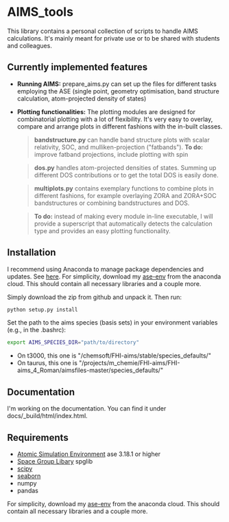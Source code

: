 # AIMS_tools
This library contains a personal collection of scripts to handle AIMS calculations. It's mainly meant for private use or to be shared with students and colleagues.

## Currently implemented features
- **Running AIMS:** prepare_aims.py can set up the files for different tasks employing the ASE (single point, geometry optimisation, band structure calculation, atom-projected density of states)
- **Plotting functionalities:**
The plotting modules are designed for combinatorial plotting with a lot of flexibility. It's very easy to overlay, compare and arrange plots in different fashions with the in-built classes.
    > **bandstructure.py** can handle band structure plots with scalar relativity, SOC, and mulliken-projection ("fatbands"). **To do:** improve fatband projections, include plotting with spin

    > **dos.py** handles atom-projected densities of states. Summing up different DOS contributions or to get the total DOS is easily done.

    > **multiplots.py** contains exemplary functions to combine plots in different fashions, for example overlaying ZORA and ZORA+SOC bandstructures or combining bandstructures and DOS.

    > **To do:** instead of making every module in-line executable, I will provide a superscript that automatically detects the calculation type and provides an easy plotting functionality.

## Installation
I recommend using Anaconda to manage package dependencies and updates. See [here](https://docs.conda.io/projects/conda/en/latest/user-guide/getting-started.html).
For simplicity, download my [ase-env](https://anaconda.org/romankempt/ase-env/files) from the anaconda cloud. This should contain all necessary libraries and a couple more.

Simply download the zip from github and unpack it.
Then run:

```bash
python setup.py install
```

Set the path to the aims species (basis sets) in your environment variables (e.g., in the .bashrc):

```bash
export AIMS_SPECIES_DIR="path/to/directory"
```

- On t3000, this one is "/chemsoft/FHI-aims/stable/species_defaults/"
- On taurus, this one is "/projects/m_chemie/FHI-aims/FHI-aims_4_Roman/aimsfiles-master/species_defaults/"


## Documentation
I'm working on the documentation. You can find it under docs/_build/html/index.html.


## Requirements
- [Atomic Simulation Environment](https://wiki.fysik.dtu.dk/ase/) ase 3.18.1 or higher
- [Space Group Libary](https://atztogo.github.io/spglib/python-spglib.html) spglib
- [scipy](https://www.scipy.org/)
- [seaborn](https://seaborn.pydata.org/)
- numpy
- pandas

For simplicity, download my [ase-env](https://anaconda.org/romankempt/ase-env/files) from the anaconda cloud. This should contain all necessary libraries and a couple more.
